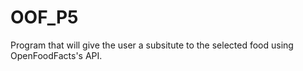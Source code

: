 # OOF_P5
Program that will give the user a subsitute to the selected food using OpenFoodFacts's API.
